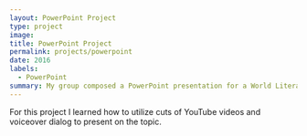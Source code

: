 ```yaml
---
layout: PowerPoint Project
type: project
image: 
title: PowerPoint Project
permalink: projects/powerpoint
date: 2016
labels:
  - PowerPoint
summary: My group composed a PowerPoint presentation for a World Literature class.
---
```


For this project I learned how to utilize cuts of YouTube videos and voiceover dialog to present on the topic.

